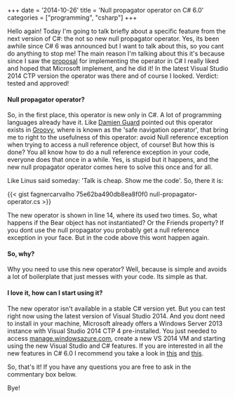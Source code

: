 +++
date = '2014-10-26'
title = 'Null propagator operator on C# 6.0'
categories = ["programming", "csharp"]
+++

Hello again! Today I'm going to talk briefly about a specific feature from the next version of C#: the not so new null propagator operator. Yes, its been awhile since C# 6 was announced but I want to talk about this, so you cant do anything to stop me!
The main reason I'm talking about this it's because since I saw the [proposal](https://visualstudio.uservoice.com/forums/121579-visual-studio/suggestions/3990187-add-operator-to-c) for implementing the operator in C# I really liked and hoped that Microsoft implement, and he did it! In the latest Visual Studio 2014 CTP version the operator was there and of course I looked. Verdict: tested and approved!

#### Null propagator operator?

So, in the first place, this operator is new only in C#. A lot of programming languages already have it.
Like [Damien Guard](http://damieng.com/blog/2013/12/09/probable-c-6-0-features-illustrated) pointed out this operator  exists in [Groovy](http://groovy.codehaus.org/Operators#Operators-SafeNavigationOperator%28?.%29), where is known as the 'safe navigation operator', that bring me to right to the usefulness of this operator: avoid Null reference exception when trying to access a null reference object, of course!
But how this is done? You all know how to do a null reference exception in your code, everyone does that once in a while. Yes, is stupid but it happens, and the new null propagator operator comes here to solve this once and for all.

Like Linus said someday: 'Talk is cheap. Show me the code'. So, there it is:

{{< gist fagnercarvalho 75e62ba490db8ea8f0f0 null-propagator-operator.cs >}}

The new operator is shown in line 14, where its used two times. So, what happens if the Bear object has not instantiated? Or the Friends property? If you dont use the null propagator you probably get a null reference exception in your face. But in the code above this wont happen again.

#### So, why?

Why you need to use this new operator? Well, because is simple and avoids a lot of boilerplate that just messes with your code. Its simple as that.

#### I love it, how can I start using it?

The new operator isn't available in a stable C# version yet. But you can test right now using the latest version of Visual Studio 2014. And you dont need to install in your machine, Microsoft already offers a Windows Server 2013 instance with Visual Studio 2014 CTP 4 pre-installed. You just needed to access [manage.windowsazure.com](http://manage.windowsazure.com), create a new VS 2014 VM and starting using the new Visual Studio and C# features. If you are interested in all the new features in C# 6.0 I recommend you take a look in [this](https://roslyn.codeplex.com/discussions) and [this](https://channel9.msdn.com/tags/CSharp/).

So, that's it! If you have any questions you are free to ask in the commentary box below.

Bye!
